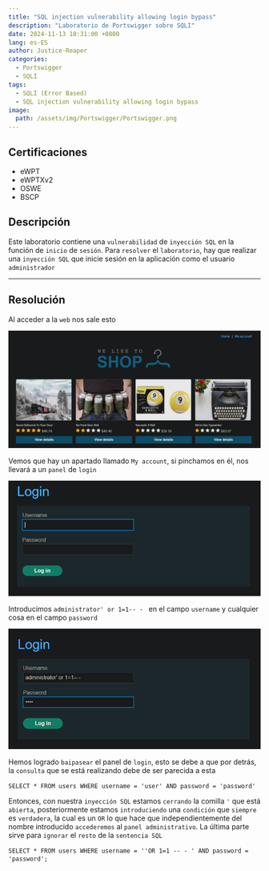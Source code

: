```yaml
---
title: "SQL injection vulnerability allowing login bypass"
description: "Laboratorio de Portswigger sobre SQLI"
date: 2024-11-13 10:31:00 +0800
lang: es-ES
author: Justice-Reaper
categories:
  - Portswigger
  - SQLI
tags:
  - SQLI (Error Based)
  - SQL injection vulnerability allowing login bypass
image:
  path: /assets/img/Portswigger/Portswigger.png
---
```


## Certificaciones

- eWPT
- eWPTXv2
- OSWE
- BSCP

## Descripción

Este laboratorio contiene una `vulnerabilidad` de `inyección SQL` en la función de `inicio` de `sesión`. Para `resolver` el `laboratorio`, hay que realizar una `inyección SQL` que inicie sesión en la aplicación como el usuario `administrador`

---

## Resolución

Al acceder a la `web` nos sale esto

![](/assets/img/SQLI-Lab-2/image_1.png)

Vemos que hay un apartado llamado `My account`, si pinchamos en él, nos llevará a un `panel` de `login`

![](/assets/img/SQLI-Lab-2/image_2.png)

Introducimos `administrator' or 1=1-- - ` en el campo `username` y cualquier cosa en el campo `password`

![](/assets/img/SQLI-Lab-2/image_3.png)

Hemos logrado `baipasear` el panel de `login`, esto se debe a que por detrás, la `consulta` que se está realizando debe de ser parecida a esta

```
SELECT * FROM users WHERE username = 'user' AND password = 'password'
```

Entonces, con nuestra `inyección SQL` estamos `cerrando` la comilla `'` que está `abierta`, posteriormente estamos `introduciendo` una `condición` que `siempre` es `verdadera`, la cual es un `OR` lo que hace que independientemente del nombre introducido `accederemos` al `panel administrativo`. La última parte sirve para `ignorar` el `resto` de la `sentencia SQL`

```
SELECT * FROM users WHERE username = ''OR 1=1 -- - ' AND password = 'password';
```
